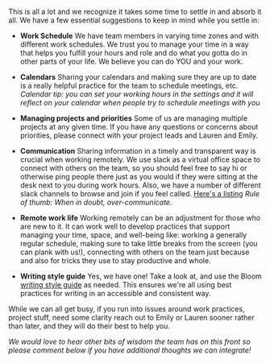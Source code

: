 This is all a lot and we recognize it takes some time to settle in and absorb it all. We have a few essential suggestions to keep in mind while you settle in:   

-  **Work Schedule** We have team members in varying time zones and with different work schedules. We trust you to manage your time in a way that helps you fulfill your hours and role and do what you gotta do in other parts of your life. We believe you can do YOU and your work. 

-  **Calendars** Sharing your calendars and making sure they are up to date is a really helpful practice for the team to schedule meetings, etc. *Calendar tip: you can set your working hours in the settings and it will reflect on your calendar when people try to schedule meetings with you*

-  **Managing projects and priorities** Some of us are managing multiple projects at any given time. If you have any questions or concerns about priorities, please connect with your project leads and Lauren and Emily. 

- **Communication** Sharing information in a timely and transparent way is crucial when working remotely. We use slack as a virtual office space to connect with others on the team, so you should feel free to say hi or otherwise ping people there just as you would if they were sitting at the desk next to you during work hours. Also, we have a number of different slack channels to browse and join if you feel called. [Here's a listing](https://app.slack.com/client/TEMAF4B7E/browse-channels/thread/CELT2MY7K-1607119869.001500) *Rule of thumb: When in doubt, over-communicate.*  

-  **Remote work life** Working remotely can be an adjustment for those who are new to it. It can work well to develop practices that support managing your time, space, and well-being like: working a generally regular schedule, making sure to take little breaks from the screen (you can plank with us!), connecting with others on the team just because and also for tricks they use to stay productive and whole. 

-  **Writing style guide** Yes, we have one! Take a look at, and use the Bloom [writing style guide](https://docs.google.com/document/d/1U1YSRuu0traltiKHJ1drc8xT4EWeZfqjX_KSN2RK0Pc/edit#heading=h.g5pyyoerqoo3) as needed. This ensures we're all using best practices for writing in an accessible and consistent way.

While we can all get busy, if you run into issues around work practices, project stuff, need some clarity reach out to Emily or Lauren sooner rather than later, and they will do their best to help you.

*We would love to hear other bits of wisdom the team has on this front so please comment below if you have additional thoughts we can integrate!* 
